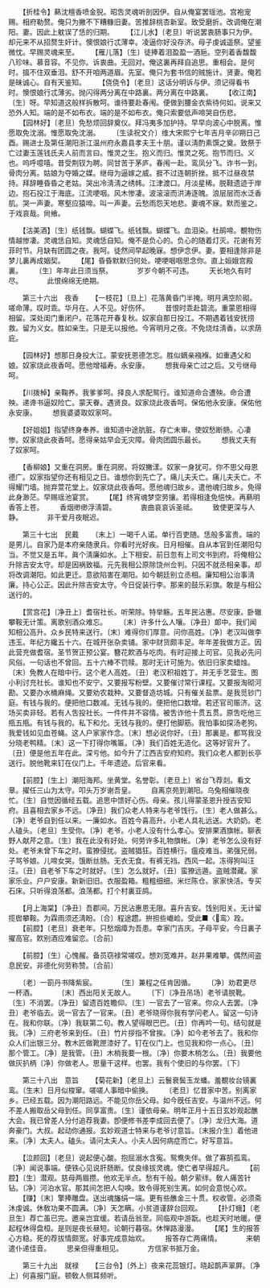 <!-- { "loadSidebar": true } -->
　　【折桂令】爇沈檀香喷金猊。昭吿灵魂听剖因伊。自从俺宴罢瑶池。宫袍宠赐。相府勒赘。俺只为撇不下糟糠旧妻。苦推辞桃杏新室。致受磨折。改调俺在潮阳。妻。因此上躭误了恁的归期。 
　　【江儿水】〔老旦〕听说罢衷肠事只为伊。却元来不从招赘生奸计。懊恨娘行忒薄幸。凌逼你好没存济。母子虔诚遥祭。望鉴微忱。早赐灵魂来至。 
　　【雁儿落】〔生〕徒捧着泪盈盈一酒巵。空列着香馥馥八珍味。慕音容。不见你。诉衷曲。无回对。俺这裏再拜自追思。重相会。是何时。搵不住双垂泪。舒不开咱两道眉。先室。俺只为套书信的贼施计。贤妻。俺若是昧诚心。自有天鉴知。 
　　【侥侥令】〔老旦〕这话分明诉与伊。须记得看书时。懊恨娘行忒薄劣。抛闪得两分离在中路裏。两分离在中路裏。 
　　【收江南】〔生〕呀。早知道这般样拆散呵。谁待要赴春闱。便做到腰金衣紫待何如。说来又恐外人知。端的是不如布衣。端的是不如布衣。俺只索要低声啼哭自伤悲。 
　　【园林好】〔老旦〕免愁烦回辞奠仪。拜冯夷多加护持。早早向波心中脱离。惟愿取免沈溺。惟愿取免沈溺。 
　　〔生读祝文介〕维大宋熙宁七年吉月辛卯朔日己酉。赐进士及第任潮阳浙江温州府永嘉县孝夫王十朋。谨以淸酌素馔之奠。致祭于亡过妻玉莲钱氏夫人前而言曰。惟灵之生。抱义而归。惟灵之死。抱节而归。义也。呜呼噫嘻。昔受荆钗为聘。同甘苦于茅庐。春闱一赴。鸾凤分飞。诈书一到。骨肉分离。姑娘为夺婚之媒。继母为逼嫁之威。捱不过连朝折挫。抵不过昼夜禁持。拜辞睡昏昏之老姑。哭出冷淸淸之绣帏。江津渡口。月淡星稀。脱鞋遗迹于岸边。抱石投江于海底。江流哽咽。风木惨凄。波滚滚而洪涛逐魄。浪层层而水泛香肌。哭一声妻。寒壑应猿啼。叫一声妻。云愁雨怨天地悲。妻魂不寐。默而鉴之。于戏哀哉。尙飨。 

　　【沽美酒】〔生〕纸钱飘。蝴蝶飞。纸钱飘。蝴蝶飞。血泪染。杜鹃啼。覩物伤情越惨凄。灵魂恁自知。灵魂恁自知。俺不是负心的。负心的随着灯灭。花谢有芳菲时节。月缺有团圆之夜。我呵。徒然间早起晚寐。想伊念伊。妻。要相逢除非是梦儿裏再成姻契。 
　　【尾】昏昏默默归何处。哽哽咽咽思念你。直上姮娥宫殿裏。 
　　〔生〕年年此日须当祭。　　　　岁岁今朝不可违。 
　　天长地久有时尽。　　　　此恨绵绵无绝期。 

　　第三十六出　夜香 
　　【一枝花】〔旦上〕花落黄昏门半掩。明月满空阶砌。嗟命薄。叹时乖。华月在。人不见。好伤怀。 
　　昔恨时乖赴碧流。重蒙恩相得相留。深处闺门重闭户。花落花开春复秋。奴家自那日投江。不期遇着钱安抚捞救。留为义女。胜如亲生。只是无以报他。今宵明月之夜。不免烧炷淸香。以求荫庇。 

　　【园林好】想那日身投大江。蒙安抚恩德怎忘。胜似嫡亲襁褓。如重遇父和娘。奴家烧此夜香呵。愿他增福寿。永安康。 
　　想我母亲亡过之后。又亏继母呵。 

　　【川拨棹】亲鞠养。我爹爹呵。择良人求配鸳行。谁知道命合遭殃。命合遭殃。递谗书逼奴险亡。蒙天眷。遇贤良。奴家烧此夜香呵。保佑他永安康。保佑他永安康。 
　　想我婆婆取奴家呵。 

　　【好姐姐】指望终身奉养。谁知道中途肮脏。存亡未审。使奴愁断肠。心凄惨。奴家烧此夜香呵。愿得亲姑早会无灾障。骨肉团圆乐最长。 
　　想我丈夫有了奴家呵。 

　　【香柳娘】又重在洞房。重在洞房。将奴撇漾。奴家一身犹可。你不思父母恩德广。奴家指望你还有相见之日。谁想你到先亡了。痛儿夫夭亡。痛儿夫夭亡。不得耀门墙。抛弃萱花堂上。奴家烧此夜香呵。愿他魂归故乡。遣他魂归故乡。免得此身渺茫。早赐瑶池宴赏。 
　　【尾】终宵魂梦空劳攘。若得相逢免悒怏。再爇明香答上苍。 
　　香烟缈缈浮淸碧。　　　　衷曲哀哀诉圣祗。 
　　致使更深与人静。　　　　非干爱月夜眠迟。 

　　第三十七出　民戴 
　　〔末上〕一喝千人诺。单行百吏随。恁般多富贵。端的是男儿。自家乃是本府亲随隶兵。你看时光好疾。日月相催。自从本官到任潮阳勾当。不觉又是五年。眞个淸廉如水。上下相安。前日忽有上司文书到府。将俺相公升除吉安太守。却是因祸致福。元先我相公原除饶州佥判。只因不就丞相亲事。却将改调潮阳。如此更迁。意欲陷害在潮阳。如今朝廷别立丞相。廉知相公治事淸廉。持心公正。因此升除吉安太守。今日促装行李。那来的鼓乐彩旗。敢是与相公送行的。 

　　【赏宫花】〔净丑上〕耆宿社长。听荣除。特举觞。五年民沾惠。尽安康。卧辙攀鞍无计策。离歌别酒众难忘。 
　　〔末〕许多什么人嚷。〔净丑〕郞中。我们闻知相公高升。众乡民特来送行。〔末〕难得你们厚意。问你高姓。〔净〕老汉叫做李违玉。年纪方纔五十六。在城开张杂卖铺。家中财货颇丰足。年年差我做方正。因此营充做耆宿。圣节贺正预公宴。簪花飮酒与吃肉。有时迎接上司官。见我必先问风俗。一句话也不曾回。五十六棒不罚赎。那时无计可施为。依旧归家卖蜡烛。〔末〕免教人在暗中行。这个老人高姓。〔丑〕老汉积祖姓丁。并无手艺营生。图小利讨充社长。谁知也不安宁。又要报写粉壁。又要催讨常行课程。又要报淘砌河勘。又要办水桶麻绳。又要劝农栽种。又要督造坊城。只有催关盐票。是我觅钞门庭。有钱与我的。便把他口数减。无钱与我的。便把他口数增。若还官司赈济。这场买卖非轻。若有人吿投社长。一件件并不容情。被吿诈他十贯五贯。原吿吃他三甁五甁。有钱与我的。私下和允。无钱与我的。便打他脚筋。我怕事如探汤老狗。我爱钱如见血苍蝇。这人户家家作念。〔末〕想必说你好。〔丑〕那裏是。都骂我没分晓老鸭精。〔末〕这一下打得你嘴匾。〔净〕我们百姓无造化。这等好官升了。〔丑〕便是他五年在此。深亏他。如今升了江西吉安府知府。我们众老人都到长亭送行。脱他靴来钉在仪门上。千年遗迹。后官来看。 

　　【前腔】〔生上〕潮阳海邦。坐黄堂。名誉彰。〔老旦上〕省台飞荐剡。看文章。擢任三山为太守。叩头万岁谢吾皇。 
　　自离京苑到潮阳。乌兔相催晓夜忙。〔生〕自觉因循经五载。追思中馈好心伤。母亲。孩儿得蒙圣恩升授吉安知府。且喜相去家乡不远。〔净丑〕我们众老人特来与老爷饯行。〔生〕老人做甚么。〔净〕老爷自到任以来。一廉如水。百姓今喜高升。小老人具礼远送。大奶奶。老人磕头。〔老旦〕生受你。〔净〕老爷。小老人没有什么孝心。安排果酒旗帐。聊表野人献芹之意。〔生〕我在此没有好处。何劳许多礼物旗帐。〔净〕老爷怎么没有好处。老爷未曾下车之时。蛮獠侵扰。盗贼猖狂。百姓横行。瘟疫难当。弟强兄弱。子骂爷娘。儿啼女哭。饿断丝肠。无衣无食。有裤无裆。西风一起。冻得狗叫汪汪。〔丑〕自老爷下车之时就好。〔生〕怎么就好。〔丑〕蛮獠远遁。盗贼潜藏。家家乐业。户户安康。新新旧旧。衣服盈箱。粗粗细细。米烂陈仓。家家快活。专买石床。只听得浪荡都。浪荡都。打个村裏亚鸪。 

　　【月上海棠】〔净丑〕吾郡间。万民沾惠恩无限。喜升吉安。饯别阳关。无计留揽辔攀鞍。为霖雨须还淸盼。〔合〕程途趱。拚担些巇崄。受此■〈鸾〉跧。 
　　【前腔】〔老旦〕衰老年。只愁烟瘴为吾患。幸家门吉庆。子母平安。今日裏子擢高官。飮别酒应难留恋。〔合前〕 

　　【前腔】〔生〕心愧赧。备员窃禄常嗟叹。想刘宽难并。赵并果难攀。偶然间盗息民安。非德化何劳称赞。〔合前〕 

　　〔老〕一箚丹书降紫宸。　　　　〔生〕兼程之任肯因循。 
　　〔净〕劝君更尽一杯酒。　　　　〔末〕西出阳关无故人。 
　　〔下〕〔净丑吊场〕老爷请脱靴。〔生〕不消罢。〔净丑〕留遗百姓瞻仰。〔生〕一官去了一官来。你众人去罢。〔净丑〕老爷临去。说一官去了一官来。〔丑〕老爷晓得你我有学问老人。留这一句诗在。我和你联。〔净〕我联第二句。教人望得眼巴巴。〔丑〕你再吟一句。结句就是我。〔净〕三府老爷来到任。〔丑〕竹片拶指不曾挨。〔净〕如今老爷去了。我和你众人们出银三分。教木匠做靴匣漆好了。钉在仪门上。也见我和你一点心。〔丑〕那个管工。〔净〕是我管。〔丑〕木梢我要一根。〔净〕你要木梢怎么。〔丑〕我要他做灰扒柄〔净〕你做老人。思量干这样。也罢。我有个使旧的与你罢。〔下〕 

　　第三十八出　意旨 
　　【菊花新】〔老旦上〕云鬟衰鬓玉龙蟠。羞覩妆台镜裏鸾。〔生末〕日月似梭窜。嗟嗟人事暗中偷换。 
　　〔老旦〕忆昔家中苦。别离家乡。已经五载。因为潮阳路远。不能见你岳父母。如今旣任吉安。与温州不远。何不差人搬取岳父母到任。同享富贵。〔生〕谨依母亲。明年正月十五日玄妙观起醮大会。我已曾差人分付追荐我妻。卽便修书差李成回去便了。〔净〕龙归大海。道奔豪门。大叔。起动你通报。玄妙观道士特来与老爷讨意旨。〔末报介生〕着他进来。〔净〕太夫人。磕头。请问太夫人。小夫人因何病症而亡。好写意旨。 

　　【泣颜回】〔老旦〕说起便心酸。抱屈溺水含寃。鸳鸯失伴。做了寡鹄孤鸾。〔净〕闻说事端。便铁心见说肝肠断。仗良缘拔灵魂。使亡者早得超凡。 
　　【前腔】〔生〕潜观。慈母两眉攒。他欢无半点。愁有千般。朝夕萦绊。敎人痛苦针钻。〔净〕河泊水官。那其间怎把人勾唤。致令得死别生离。如何会意悦心欢。 
　　【赚】〔末〕擎捧雕盘。送出魂旛绢一端。更有些醮金三十贯。权收管。必须斋沐虔诚。休敎功果不圆满。〔净〕天怎瞒。小贫道谨辞台回观。 
　　【扑灯蛾】〔老旦生〕荐亡虽已完。邀亲岂宜缓。若请岳翁至。同临观中游翫。也趁天时地暖。便起程休得盘桓。是则是夜长昼短。论朝行暮宿。休惮路漫漫。 
　　【尾】生的报答心方稳。死的荐拔情颇宽。好事完成意始欢。 
　　报答存亡两痛情。　　　　来朝遣仆递佳音。 
　　思亲但得重相见。　　　　方信家书抵万金。 

　　第三十九出　就禄 
　　【三台令】〔外上〕夜来花蕊银灯。晓起鹊声翠屛。〔净上〕何喜报门庭。顿敎人侧耳频听。 
